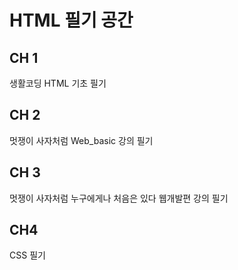# HTML 필기 공간

## CH 1

생활코딩 HTML 기초 필기

## CH 2

멋쟁이 사자처럼 Web_basic 강의 필기

## CH 3

멋쟁이 사자처럼 누구에게나 처음은 있다 웹개발편 강의 필기

## CH4

CSS 필기